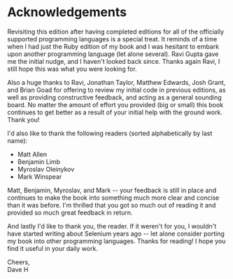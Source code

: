 # Acknowledgements

Revisiting this edition after having completed editions for all of the officially supported programming languages is a special treat. It reminds of a time when I had just the Ruby edition of my book and I was hesitant to embark upon another programming language (let alone several). Ravi Gupta gave me the initial nudge, and I haven't looked back since. Thanks again Ravi, I still hope this was what you were looking for.

Also a huge thanks to Ravi, Jonathan Taylor, Matthew Edwards, Josh Grant, and Brian Goad for offering to review my initial code in previous editions, as well as providing constructive feedback, and acting as a general sounding board. No matter the amount of effort you provided (big or small) this book continues to get better as a result of your initial help with the ground work. Thank you!

I'd also like to thank the following readers (sorted alphabetically by last name):

- Matt Allen
- Benjamin Limb
- Myroslav Oleinykov
- Mark Winspear

Matt, Benjamin, Myroslav, and Mark -- your feedback is still in place and continues to make the book into something much more clear and concise than it was before. I'm thrilled that you got so much out of reading it and provided so much great feedback in return.

And lastly I'd like to thank you, the reader. If it weren't for you, I wouldn't have started writing about Selenium years ago -- let alone consider porting my book into other programming languages. Thanks for reading! I hope you find it useful in your daily work.


Cheers,  
Dave H
